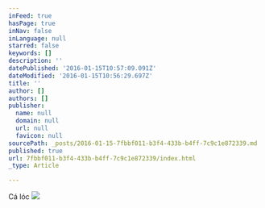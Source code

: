 ```yaml
---
inFeed: true
hasPage: true
inNav: false
inLanguage: null
starred: false
keywords: []
description: ''
datePublished: '2016-01-15T10:57:09.091Z'
dateModified: '2016-01-15T10:56:29.697Z'
title: ''
author: []
authors: []
publisher:
  name: null
  domain: null
  url: null
  favicon: null
sourcePath: _posts/2016-01-15-7fbbf011-b3f4-433b-b4ff-7c9c1e872339.md
published: true
url: 7fbbf011-b3f4-433b-b4ff-7c9c1e872339/index.html
_type: Article

---
```

Cá lóc
![](https://the-grid-user-content.s3-us-west-2.amazonaws.com/635869e4-4586-48df-bd74-1ca5c644f537.JPG)